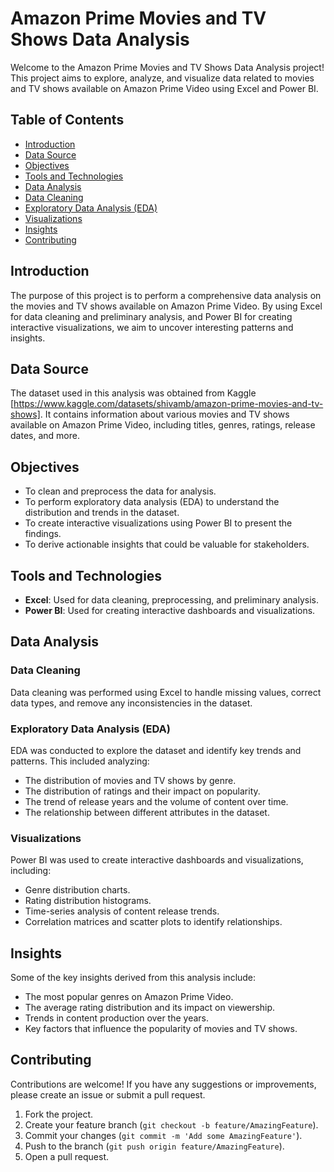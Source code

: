 # Amazon Prime Movies and TV Shows Data Analysis

Welcome to the Amazon Prime Movies and TV Shows Data Analysis project! This project aims to explore, analyze, and visualize data related to movies and TV shows available on Amazon Prime Video using Excel and Power BI.

## Table of Contents

- [Introduction](#introduction)
- [Data Source](#data-source)
- [Objectives](#objectives)
- [Tools and Technologies](#tools-and-technologies)
- [Data Analysis](#data-analysis)
- [Data Cleaning](#data-cleaning)
- [Exploratory Data Analysis (EDA)](#exploratory-data-analysis-eda)
- [Visualizations](#visualizations)
- [Insights](#insights)
- [Contributing](#contributing)


## Introduction

The purpose of this project is to perform a comprehensive data analysis on the movies and TV shows available on Amazon Prime Video. By using Excel for data cleaning and preliminary analysis, and Power BI for creating interactive visualizations, we aim to uncover interesting patterns and insights.

## Data Source

The dataset used in this analysis was obtained from Kaggle [https://www.kaggle.com/datasets/shivamb/amazon-prime-movies-and-tv-shows]. It contains information about various movies and TV shows available on Amazon Prime Video, including titles, genres, ratings, release dates, and more.

## Objectives

- To clean and preprocess the data for analysis.
- To perform exploratory data analysis (EDA) to understand the distribution and trends in the dataset.
- To create interactive visualizations using Power BI to present the findings.
- To derive actionable insights that could be valuable for stakeholders.

## Tools and Technologies

- **Excel**: Used for data cleaning, preprocessing, and preliminary analysis.
- **Power BI**: Used for creating interactive dashboards and visualizations.

## Data Analysis

### Data Cleaning

Data cleaning was performed using Excel to handle missing values, correct data types, and remove any inconsistencies in the dataset.

### Exploratory Data Analysis (EDA)

EDA was conducted to explore the dataset and identify key trends and patterns. This included analyzing:
- The distribution of movies and TV shows by genre.
- The distribution of ratings and their impact on popularity.
- The trend of release years and the volume of content over time.
- The relationship between different attributes in the dataset.

### Visualizations

Power BI was used to create interactive dashboards and visualizations, including:
- Genre distribution charts.
- Rating distribution histograms.
- Time-series analysis of content release trends.
- Correlation matrices and scatter plots to identify relationships.

## Insights

Some of the key insights derived from this analysis include:
- The most popular genres on Amazon Prime Video.
- The average rating distribution and its impact on viewership.
- Trends in content production over the years.
- Key factors that influence the popularity of movies and TV shows.

## Contributing

Contributions are welcome! If you have any suggestions or improvements, please create an issue or submit a pull request. 

1. Fork the project.
2. Create your feature branch (`git checkout -b feature/AmazingFeature`).
3. Commit your changes (`git commit -m 'Add some AmazingFeature'`).
4. Push to the branch (`git push origin feature/AmazingFeature`).
5. Open a pull request.

